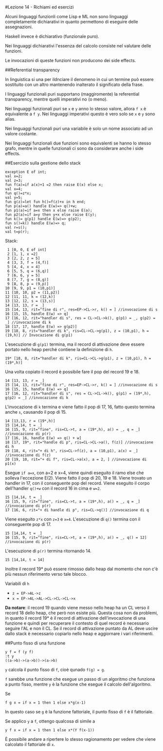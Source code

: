 #Lezione 14 - Richiami ed esercizi

Alcuni linguaggi funzionli come Lisp e ML non sono linguaggi completamente dichiarativi in quanto permettono di eseguire delle assegnazioni.

Haskell invece è dichiarativo (funzionale puro).

Nei linguaggi dichiarativi l'essenza del calcolo consiste nel valutare delle funzioni.

Le invocazioni di queste funzioni non producono dei side effects.

##Referential transparency

In linguistica si una per ildnciare il denomeno in cui un termine può essere sostituito con un altro mantenendo inalterato il significato della frase.

I linguaggi funzionali puri supportano (maggiromente) la referential transparency, mentre quelli imperativi no (o meno).

Nei linguaggi funzionali puri se `x` e `y` anno lo stesso valore, allora `f x` è equivalente a `f y`. Nei linguaggi imperativi questo è vero solo se `x` e `y` sono alias.

Nei linguaggi funzionali puri una variabile è solo un nome associato ad un valore costante.

Nei linguaggi funzionali due funzioni sono equivalenti se hanno lo stesso grafo, mentre in quelle funzionali ci sono da considerare anche i side effects.

##Esercizio sulla gestione dello stack

```
exception E of int;
val x=2;
val z=3;
fun f(a)=if a(x)+1 =2 then raise E(x) else x;
val x=4;
fun q()=z*x;
val y=5;
fun g(z)=let fun h()=f(z)+x in h end;
fun p(a)=a() handle E(w)=> q()+w;
fun p1(a)=if a=x then x else raise E(a);
fun p2(a)=if a=y then y+x else raise E(y);
fun k()= g(p1) handle E(w)=> g(p2);
fun s()=k() handle E(w)=> q;
val r=s();
val t=p(r);
```

Stack:

```
 1 [0, 0, E of int]
 2 [1, 1, x =2]
 3 [2, 2, z = 5]
 4 [3, 3, f = (4,f)]
 5 [4, 4, x = 4]
 6 [5, 5, q = (6,q)]
 7 [6, 6, y = 5]
 8 [7, 7, g = (8,g)]
 9 [8, 8, p = (9,p)]
10 [9, 9, p1 = (10,p1)]
11 [10, 10, p2 = (11,p2)]
12 [11, 11, k = (12,k)]
13 [12, 12, s = (13,s)]
14 [13, 13, r = _]
15 [14, 13, rit="fine di r", res=EP->CL->r, k() = ] //invocazione di s
16 [15, 15, handle E(w) => q]
17 [16, 12, rit="handler di s", res = CL->CL->k(), g(p1) = _, g(p2) = _] //invocazione di k
18 [17, 17, handle E(w) => g(p2)]
19 [18, 8, rit="handler di k", ris=CL->CL->g(p1), z = (10,p1), h = (19,h)] // Invocazione di g(p1)
```

L'esecuzione di `g(p1)` termina, ma il record di attivazione deve essere portato nello heap perché contiene la definizione di `h`.

```
19* [18, 8, rit="handler di k", ris=CL->CL->g(p1), z = (10,p1), h = (19*,h)]
```

Una volta copiato il record è possibile fare il pop del record 19 e 18.

```
14 [13, 13, r = _]
15 [14, 13, rit="fine di r", res=EP->CL->r, k() = ] //invocazione di s
16 [15, 15, handle E(w) => q]
17 [16, 12, rit="handler di s", res = CL->CL->k(), g(p1) = (19*,h), g(p2) = _] //invocazione di k
```

L'invocazione di `k` termina e viene fatto il pop di 17, 16, fatto questo termina anche `s`, causando il pop di 15.

```
14 [13,13, r = (19*,h)]
15 [14,14, t = _]
16 [15, 9, rit="fine", ris=CL->t, a = (19*,h), a() = _, q = _] //invocazione di p(r)
17 [16, 16, handle E(w) => q() + w]
18 [17, 19*, rit="handle di p", ris=CL->CL->a(), f(z)] //invocazione di h
19 [18, 4, rit="+ di h", ris=CL->f(z), a = (10,p1), a(x) = _] //invocazione di f(z)
20 [19, 10, rit="+ di f", ris=CL->a(x), a = 2, ] //invocazione di p1(x)
```

Esegue `if a=x`, con a=2 e x=4, viene quindi eseguito il ramo else che solleva l'eccezione E(2).
Viene fatto il pop di 20, 19 e 18.
Viene trovato un handler in 17, con il conseguente pop del record.
Viene eseguito il corpo dell'handler `q()+w` con il record 16 in cima e `w=2`.

```
15 [14,14, t = _]
16 [15, 9, rit="fine", ris=CL->t, a = (19*,h), a() = _, q = _] //invocazione di p(r)
17 [16, 6, rit="+ di handle di p", ris=CL->q()] //invocazione di q
```

Viene eseguito `z*x` con `z=3` e `x=4`.
L'esecuzione di `q()` termina con il conseguente pop di 17.

```
15 [14,14, t = _]
16 [15, 9, rit="fine", ris=CL->t, a = (19*,h), a() = _, q() = 12] //invocazione di p(r)
```

L'esecuzione di `p(r)` termina ritornando 14.

```
15 [14,14, t = 14]
```

Inoltre il record 19* può essere rimosso dallo heap dal momento che non c'è più nessun riferimento verso tale blocco.

Variabili di `h`

- `z = EP->AL->z`
- `x = EP->AL->AL->CL->CL->CL->x`

**Da notare**: il record 19 quando viene messo nello heap ha un CL verso il record 18 dello heap, che però non esiste più. Questa cosa non da problemi, in quanto il record 19* è il record di attivazione dell'invocazione di una funzione e quindi per recuperare il contesto di quel record è necessario seguire l'AL e non il CL. 
Se il record di attivazione puntato da AL deve uscire dallo stack è necessario copiarlo nello heap e aggiornare i vari riferimenti.

##Punto fisso di una funzione

```
y f = f (y f)
:t y
((a->b)->(a->b))->(a->b)
```

`y` calcola il punto fisso di `f`, cioè qunado `f(g) = g`.

`f` sarebbe una funzione che esegue un passo di un algoritmo che funziona a punto fisso, mentre `y` è la funzione che esegue il calcolo dell'algoritmo.

Se

```
f g x = if x = 1 then 1 else x*g(x-1)
```

In questo caso se `g` è la funzione fattoriale, il punto fisso di `f` è il fattoriale.

Se applico `y` a `f`, ottengo qualcosa di simile a

```
y f x = if x = 1 then 1 else x*(Y f(x-1))
```

È possibile andare a ripertere lo stesso ragionamento per vedere che viene calcolato il fattoriale di `x`.








